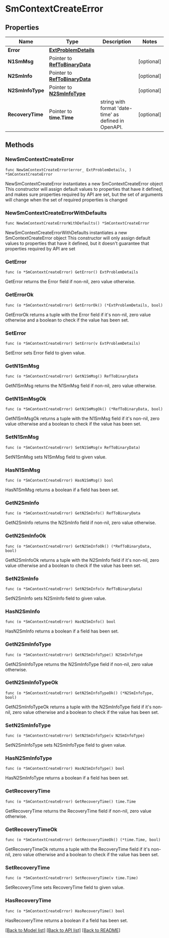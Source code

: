 # SmContextCreateError

## Properties

Name | Type | Description | Notes
------------ | ------------- | ------------- | -------------
**Error** | [**ExtProblemDetails**](ExtProblemDetails.md) |  | 
**N1SmMsg** | Pointer to [**RefToBinaryData**](RefToBinaryData.md) |  | [optional] 
**N2SmInfo** | Pointer to [**RefToBinaryData**](RefToBinaryData.md) |  | [optional] 
**N2SmInfoType** | Pointer to [**N2SmInfoType**](N2SmInfoType.md) |  | [optional] 
**RecoveryTime** | Pointer to **time.Time** | string with format &#39;date-time&#39; as defined in OpenAPI. | [optional] 

## Methods

### NewSmContextCreateError

`func NewSmContextCreateError(error_ ExtProblemDetails, ) *SmContextCreateError`

NewSmContextCreateError instantiates a new SmContextCreateError object
This constructor will assign default values to properties that have it defined,
and makes sure properties required by API are set, but the set of arguments
will change when the set of required properties is changed

### NewSmContextCreateErrorWithDefaults

`func NewSmContextCreateErrorWithDefaults() *SmContextCreateError`

NewSmContextCreateErrorWithDefaults instantiates a new SmContextCreateError object
This constructor will only assign default values to properties that have it defined,
but it doesn't guarantee that properties required by API are set

### GetError

`func (o *SmContextCreateError) GetError() ExtProblemDetails`

GetError returns the Error field if non-nil, zero value otherwise.

### GetErrorOk

`func (o *SmContextCreateError) GetErrorOk() (*ExtProblemDetails, bool)`

GetErrorOk returns a tuple with the Error field if it's non-nil, zero value otherwise
and a boolean to check if the value has been set.

### SetError

`func (o *SmContextCreateError) SetError(v ExtProblemDetails)`

SetError sets Error field to given value.


### GetN1SmMsg

`func (o *SmContextCreateError) GetN1SmMsg() RefToBinaryData`

GetN1SmMsg returns the N1SmMsg field if non-nil, zero value otherwise.

### GetN1SmMsgOk

`func (o *SmContextCreateError) GetN1SmMsgOk() (*RefToBinaryData, bool)`

GetN1SmMsgOk returns a tuple with the N1SmMsg field if it's non-nil, zero value otherwise
and a boolean to check if the value has been set.

### SetN1SmMsg

`func (o *SmContextCreateError) SetN1SmMsg(v RefToBinaryData)`

SetN1SmMsg sets N1SmMsg field to given value.

### HasN1SmMsg

`func (o *SmContextCreateError) HasN1SmMsg() bool`

HasN1SmMsg returns a boolean if a field has been set.

### GetN2SmInfo

`func (o *SmContextCreateError) GetN2SmInfo() RefToBinaryData`

GetN2SmInfo returns the N2SmInfo field if non-nil, zero value otherwise.

### GetN2SmInfoOk

`func (o *SmContextCreateError) GetN2SmInfoOk() (*RefToBinaryData, bool)`

GetN2SmInfoOk returns a tuple with the N2SmInfo field if it's non-nil, zero value otherwise
and a boolean to check if the value has been set.

### SetN2SmInfo

`func (o *SmContextCreateError) SetN2SmInfo(v RefToBinaryData)`

SetN2SmInfo sets N2SmInfo field to given value.

### HasN2SmInfo

`func (o *SmContextCreateError) HasN2SmInfo() bool`

HasN2SmInfo returns a boolean if a field has been set.

### GetN2SmInfoType

`func (o *SmContextCreateError) GetN2SmInfoType() N2SmInfoType`

GetN2SmInfoType returns the N2SmInfoType field if non-nil, zero value otherwise.

### GetN2SmInfoTypeOk

`func (o *SmContextCreateError) GetN2SmInfoTypeOk() (*N2SmInfoType, bool)`

GetN2SmInfoTypeOk returns a tuple with the N2SmInfoType field if it's non-nil, zero value otherwise
and a boolean to check if the value has been set.

### SetN2SmInfoType

`func (o *SmContextCreateError) SetN2SmInfoType(v N2SmInfoType)`

SetN2SmInfoType sets N2SmInfoType field to given value.

### HasN2SmInfoType

`func (o *SmContextCreateError) HasN2SmInfoType() bool`

HasN2SmInfoType returns a boolean if a field has been set.

### GetRecoveryTime

`func (o *SmContextCreateError) GetRecoveryTime() time.Time`

GetRecoveryTime returns the RecoveryTime field if non-nil, zero value otherwise.

### GetRecoveryTimeOk

`func (o *SmContextCreateError) GetRecoveryTimeOk() (*time.Time, bool)`

GetRecoveryTimeOk returns a tuple with the RecoveryTime field if it's non-nil, zero value otherwise
and a boolean to check if the value has been set.

### SetRecoveryTime

`func (o *SmContextCreateError) SetRecoveryTime(v time.Time)`

SetRecoveryTime sets RecoveryTime field to given value.

### HasRecoveryTime

`func (o *SmContextCreateError) HasRecoveryTime() bool`

HasRecoveryTime returns a boolean if a field has been set.


[[Back to Model list]](../README.md#documentation-for-models) [[Back to API list]](../README.md#documentation-for-api-endpoints) [[Back to README]](../README.md)


